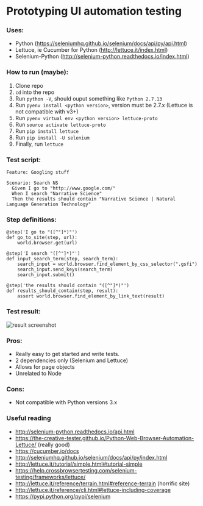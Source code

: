 # Prototyping UI automation testing

### Uses: 
* Python (https://seleniumhq.github.io/selenium/docs/api/py/api.html)
* Lettuce, ie Cucumber for Python (http://lettuce.it/index.html) 
* Selenium-Python (http://selenium-python.readthedocs.io/index.html)

### How to run (maybe):
1. Clone repo
2. `cd` into the repo
3. Run `python -V`, should ouput something like `Python 2.7.13`
4. Run `pyenv install <python version>`, version must be 2.7.x (Lettuce is not compatible with v3+)
5. Run `pyenv virtual env <python version> lettuce-proto`
6. Run `source activate lettuce-proto`
7. Run `pip install lettuce`
8. Run `pip install -U selenium`
9. Finally, run  `lettuce`

### Test script:
```
Feature: Googling stuff

Scenario: Search NS
  Given I go to "http://www.google.com/"
  When I search "Narrative Science"
  Then the results should contain "Narrative Science | Natural Language Generation Technology"
```

### Step definitions:
```
@step('I go to "([^"]*)"')
def go_to_site(step, url):
    world.browser.get(url)

@step('I search "([^"]*)"')
def input_search_term(step, search_term):
    search_input = world.browser.find_element_by_css_selector(".gsfi")
    search_input.send_keys(search_term)
    search_input.submit()

@step('the results should contain "([^"]*)"')
def results_should_contain(step, result):
    assert world.browser.find_element_by_link_text(result)
```
### Test result:
![result screenshot](https://github.com/ns-ckao/auto-proto/blob/master/lib/results.png)

### Pros:
* Really easy to get started and write tests.
* 2 dependencies only (Selenium and Lettuce)
* Allows for page objects
* Unrelated to Node

### Cons:
* Not compatible with Python versions 3.x

### Useful reading
* http://selenium-python.readthedocs.io/api.html
* https://the-creative-tester.github.io/Python-Web-Browser-Automation-Lettuce/ (really good)
* https://cucumber.io/docs
* http://seleniumhq.github.io/selenium/docs/api/py/index.html
* http://lettuce.it/tutorial/simple.html#tutorial-simple
* https://help.crossbrowsertesting.com/selenium-testing/frameworks/lettuce/
* http://lettuce.it/reference/terrain.html#reference-terrain (horrific site)
* http://lettuce.it/reference/cli.html#lettuce-including-coverage
* https://pypi.python.org/pypi/selenium


